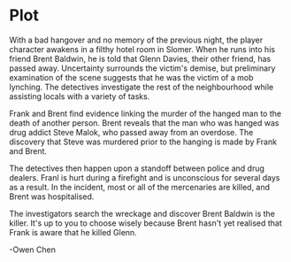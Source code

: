 # Plot

With a bad hangover and no memory of the previous night, the player character awakens in a filthy hotel room in Slomer. When he runs into his friend Brent Baldwin, he is told that Glenn Davies, their other friend, has passed away. Uncertainty surrounds the victim's demise, but preliminary examination of the scene suggests that he was the victim of a mob lynching. The detectives investigate the rest of the neighbourhood while assisting locals with a variety of tasks.

Frank and Brent find evidence linking the murder of the hanged man to the death of another person. Brent reveals that the man who was hanged was drug addict Steve Malok, who passed away from an overdose.
The discovery that Steve was murdered prior to the hanging is made by Frank and Brent.

The detectives then happen upon a standoff between police and drug dealers. Franl is hurt during a firefight and is unconscious for several days as a result. In the incident, most or all of the mercenaries are killed, and Brent was hospitalised.

The investigators search the wreckage and discover Brent Baldwin is the killer. It's up to you to choose wisely because Brent hasn't yet realised that Frank is aware that he killed Glenn.

-Owen Chen